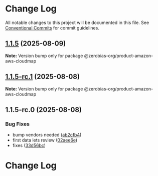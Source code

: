 # Change Log

All notable changes to this project will be documented in this file.
See [Conventional Commits](https://conventionalcommits.org) for commit guidelines.

## [1.1.5](https://github.com/zerobias-org/product/compare/@zerobias-org/product-amazon-aws-cloudmap@1.1.5-rc.1...@zerobias-org/product-amazon-aws-cloudmap@1.1.5) (2025-08-09)

**Note:** Version bump only for package @zerobias-org/product-amazon-aws-cloudmap





## [1.1.5-rc.1](https://github.com/zerobias-org/product/compare/@zerobias-org/product-amazon-aws-cloudmap@1.1.5-rc.0...@zerobias-org/product-amazon-aws-cloudmap@1.1.5-rc.1) (2025-08-08)

**Note:** Version bump only for package @zerobias-org/product-amazon-aws-cloudmap





## 1.1.5-rc.0 (2025-08-08)


### Bug Fixes

* bump vendors needed ([ab2cfb4](https://github.com/zerobias-org/product/commit/ab2cfb4a9cf2e3008e08b068f98011fec096c932))
* first data lets review ([02aee6e](https://github.com/zerobias-org/product/commit/02aee6e8c4f11675de7c63a00f4c8254a67a4dd7))
* fixes ([33d56bc](https://github.com/zerobias-org/product/commit/33d56bcaedf3fa5e3939a33c0fb57eda53539d05))





# Change Log
